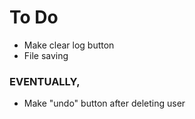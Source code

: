# To Do
* Make clear log button
* File saving

### EVENTUALLY,
* Make "undo" button after deleting user